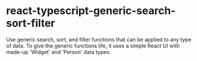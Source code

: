 # react-typescript-generic-search-sort-filter
Use generic search, sort, and filter functions that can be applied to any type of data. To give the generic functions life, it uses a simple React UI with made-up 'Widget' and 'Person' data types.
